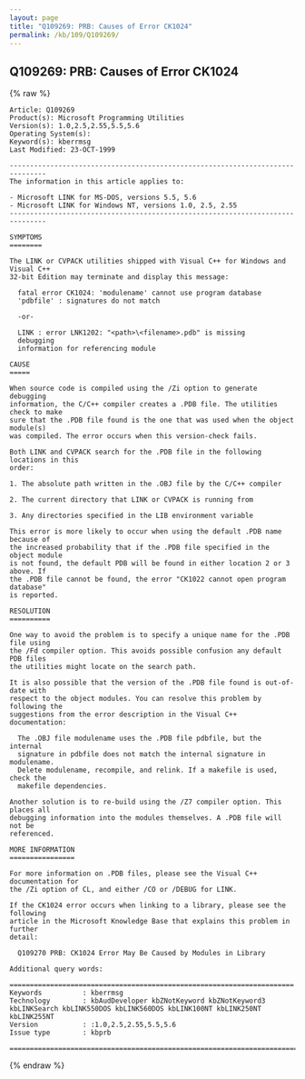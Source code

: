 ```yaml
---
layout: page
title: "Q109269: PRB: Causes of Error CK1024"
permalink: /kb/109/Q109269/
---
```


## Q109269: PRB: Causes of Error CK1024

{% raw %}

	Article: Q109269
	Product(s): Microsoft Programming Utilities
	Version(s): 1.0,2.5,2.55,5.5,5.6
	Operating System(s): 
	Keyword(s): kberrmsg
	Last Modified: 23-OCT-1999
	
	-------------------------------------------------------------------------------
	The information in this article applies to:
	
	- Microsoft LINK for MS-DOS, versions 5.5, 5.6 
	- Microsoft LINK for Windows NT, versions 1.0, 2.5, 2.55 
	-------------------------------------------------------------------------------
	
	SYMPTOMS
	========
	
	The LINK or CVPACK utilities shipped with Visual C++ for Windows and Visual C++
	32-bit Edition may terminate and display this message:
	
	  fatal error CK1024: 'modulename' cannot use program database
	  'pdbfile' : signatures do not match
	
	  -or-
	
	  LINK : error LNK1202: "<path>\<filename>.pdb" is missing
	  debugging
	  information for referencing module
	
	CAUSE
	=====
	
	When source code is compiled using the /Zi option to generate debugging
	information, the C/C++ compiler creates a .PDB file. The utilities check to make
	sure that the .PDB file found is the one that was used when the object module(s)
	was compiled. The error occurs when this version-check fails.
	
	Both LINK and CVPACK search for the .PDB file in the following locations in this
	order:
	
	1. The absolute path written in the .OBJ file by the C/C++ compiler
	
	2. The current directory that LINK or CVPACK is running from
	
	3. Any directories specified in the LIB environment variable
	
	This error is more likely to occur when using the default .PDB name because of
	the increased probability that if the .PDB file specified in the object module
	is not found, the default PDB will be found in either location 2 or 3 above. If
	the .PDB file cannot be found, the error "CK1022 cannot open program database"
	is reported.
	
	RESOLUTION
	==========
	
	One way to avoid the problem is to specify a unique name for the .PDB file using
	the /Fd compiler option. This avoids possible confusion any default PDB files
	the utilities might locate on the search path.
	
	It is also possible that the version of the .PDB file found is out-of-date with
	respect to the object modules. You can resolve this problem by following the
	suggestions from the error description in the Visual C++ documentation:
	
	  The .OBJ file modulename uses the .PDB file pdbfile, but the internal
	  signature in pdbfile does not match the internal signature in modulename.
	  Delete modulename, recompile, and relink. If a makefile is used, check the
	  makefile dependencies.
	
	Another solution is to re-build using the /Z7 compiler option. This places all
	debugging information into the modules themselves. A .PDB file will not be
	referenced.
	
	MORE INFORMATION
	================
	
	For more information on .PDB files, please see the Visual C++ documentation for
	the /Zi option of CL, and either /CO or /DEBUG for LINK.
	
	If the CK1024 error occurs when linking to a library, please see the following
	article in the Microsoft Knowledge Base that explains this problem in further
	detail:
	
	  Q109270 PRB: CK1024 Error May Be Caused by Modules in Library
	
	Additional query words:
	
	======================================================================
	Keywords          : kberrmsg 
	Technology        : kbAudDeveloper kbZNotKeyword kbZNotKeyword3 kbLINKSearch kbLINK550DOS kbLINK560DOS kbLINK100NT kbLINK250NT kbLINK255NT
	Version           : :1.0,2.5,2.55,5.5,5.6
	Issue type        : kbprb
	
	=============================================================================
	

{% endraw %}
